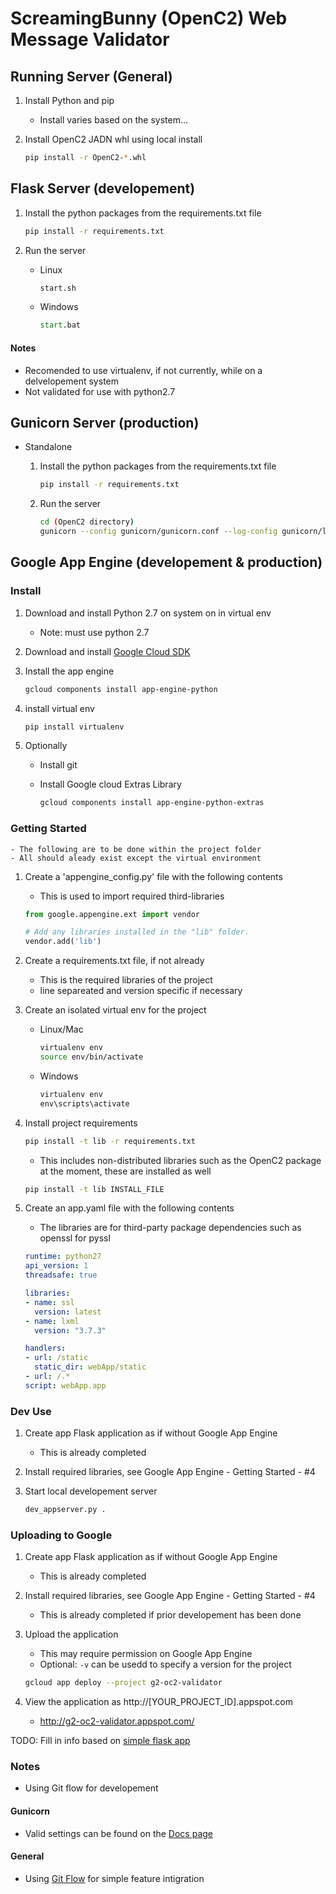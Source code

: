 # ScreamingBunny (OpenC2) Web Message Validator
## Running Server (General)
1. Install Python and pip
	- Install varies based on the system...
2. Install OpenC2 JADN whl using local install

    ```bash
    pip install -r OpenC2-*.whl
    ```

## Flask Server (developement)
1. Install the python packages from the requirements.txt file
	
	```bash
	pip install -r requirements.txt
   	```
	
2. Run the server
	- Linux
		
		```bash
		start.sh
		```
	
	- Windows
	
		```cmd
		start.bat
		```
	
#### Notes
- Recomended to use virtualenv, if not currently, while on a delvelopement system
- Not validated for use with python2.7

## Gunicorn Server (production)
- Standalone
	1. Install the python packages from the requirements.txt file
	
		```bash
		pip install -r requirements.txt
		```
	
	2. Run the server
	
		```bash
		cd (OpenC2 directory)
		gunicorn --config gunicorn/gunicorn.conf --log-config gunicorn/logging.conf webApp:app
		```

		
## Google App Engine (developement & production)
### Install
1. Download and install Python 2.7 on system on in virtual env
	- Note: must use python 2.7
2. Download and install [Google Cloud SDK](https://cloud.google.com/sdk/docs/)
3. Install the app engine
	
	```bash
	gcloud components install app-engine-python
	```

4. install virtual env

	```bash
	pip install virtualenv
	```

5. Optionally
	- Install git
	- Install Google cloud Extras Library
		
		```bash
		gcloud components install app-engine-python-extras
		```

### Getting Started
	- The following are to be done within the project folder
	- All should aleady exist except the virtual environment

1. Create a 'appengine_config.py' file with the following contents
	- This is used to import required third-libraries
	
	```python
	from google.appengine.ext import vendor

	# Add any libraries installed in the "lib" folder.
	vendor.add('lib')
	```
	
2. Create a requirements.txt file, if not already
	- This is the required libraries of the project
	- line separeated and version specific if necessary

3. Create an isolated virtual env for the project
	- Linux/Mac
		
		```bash
		virtualenv env 
		source env/bin/activate
		```
	- Windows
	
		```cmd
		virtualenv env 
		env\scripts\activate
		```

4. Install project requirements
	
	```bash
	pip install -t lib -r requirements.txt
	```
	
	- This includes non-distributed libraries such as the OpenC2 package at the moment, these are installed as well
	
	```bash
	pip install -t lib INSTALL_FILE
	```
	
5. Create an app.yaml file with the following contents
	- The libraries are for third-party package dependencies such as openssl for pyssl
	
	```yaml
	runtime: python27
	api_version: 1
	threadsafe: true
	
	libraries:
	- name: ssl
	  version: latest
	- name: lxml
	  version: "3.7.3"
	
	handlers:
	- url: /static
	  static_dir: webApp/static
	- url: /.*
  	script: webApp.app
	```
	
### Dev Use
1. Create app Flask application as if without Google App Engine
	- This is already completed

2. Install required libraries, see Google App Engine - Getting Started - #4

3. Start local developement server

	```bash
	dev_appserver.py .
	```

### Uploading to Google
1. Create app Flask application as if without Google App Engine
	- This is already completed

2. Install required libraries, see Google App Engine - Getting Started - #4
	- This is already completed if prior developement has been done

3. Upload the application
	- This may require permission on Google App Engine
	-  Optional: `-v` can be usedd to specify a version for the project
	
	```bash
	gcloud app deploy --project g2-oc2-validator
	```
	
4. View the application as http://[YOUR_PROJECT_ID].appspot.com
	- http://g2-oc2-validator.appspot.com/


TODO: Fill in info based on [simple flask app](https://cloud.google.com/appengine/docs/standard/python/getting-started/python-standard-env)
		
### Notes
- Using Git flow for developement

#### Gunicorn
- Valid settings can be found on the [Docs page](http://docs.gunicorn.org/en/latest/settings.html)

#### General
- Using [Git Flow](https://danielkummer.github.io/git-flow-cheatsheet/) for simple feature intigration

